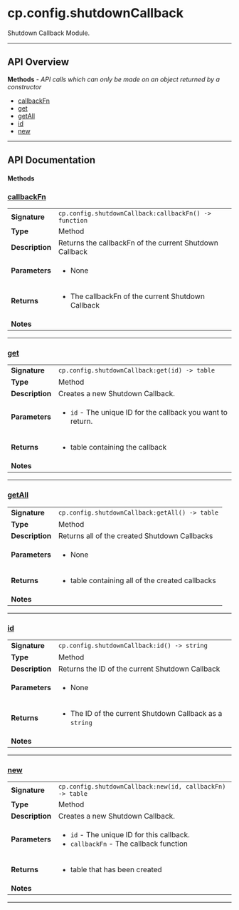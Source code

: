 # cp.config.shutdownCallback

Shutdown Callback Module.

---

## API Overview
**Methods** - _API calls which can only be made on an object returned by a constructor_
 * [callbackFn](#callbackfn)
 * [get](#get)
 * [getAll](#getall)
 * [id](#id)
 * [new](#new)


---

## API Documentation

#### Methods


### [callbackFn](#callbackfn)

|                                             |                                                                                     |
| --------------------------------------------|-------------------------------------------------------------------------------------|
| **Signature**                               | `cp.config.shutdownCallback:callbackFn() -> function`                                                                    |
| **Type**                                    | Method                                                                     |
| **Description**                             | Returns the callbackFn of the current Shutdown Callback                                                                     |
| **Parameters**                              | <ul><li>None</li></ul> |
| **Returns**                                 | <ul><li>The callbackFn of the current Shutdown Callback</li></ul>          |
| **Notes**                                   | <ul></ul> |

---


### [get](#get)

|                                             |                                                                                     |
| --------------------------------------------|-------------------------------------------------------------------------------------|
| **Signature**                               | `cp.config.shutdownCallback:get(id) -> table`                                                                    |
| **Type**                                    | Method                                                                     |
| **Description**                             | Creates a new Shutdown Callback.                                                                     |
| **Parameters**                              | <ul><li>`id`		- The unique ID for the callback you want to return.</li></ul> |
| **Returns**                                 | <ul><li>table containing the callback</li></ul>          |
| **Notes**                                   | <ul></ul> |

---


### [getAll](#getall)

|                                             |                                                                                     |
| --------------------------------------------|-------------------------------------------------------------------------------------|
| **Signature**                               | `cp.config.shutdownCallback:getAll() -> table`                                                                    |
| **Type**                                    | Method                                                                     |
| **Description**                             | Returns all of the created Shutdown Callbacks                                                                     |
| **Parameters**                              | <ul><li>None</li></ul> |
| **Returns**                                 | <ul><li>table containing all of the created callbacks</li></ul>          |
| **Notes**                                   | <ul></ul> |

---


### [id](#id)

|                                             |                                                                                     |
| --------------------------------------------|-------------------------------------------------------------------------------------|
| **Signature**                               | `cp.config.shutdownCallback:id() -> string`                                                                    |
| **Type**                                    | Method                                                                     |
| **Description**                             | Returns the ID of the current Shutdown Callback                                                                     |
| **Parameters**                              | <ul><li>None</li></ul> |
| **Returns**                                 | <ul><li>The ID of the current Shutdown Callback as a `string`</li></ul>          |
| **Notes**                                   | <ul></ul> |

---


### [new](#new)

|                                             |                                                                                     |
| --------------------------------------------|-------------------------------------------------------------------------------------|
| **Signature**                               | `cp.config.shutdownCallback:new(id, callbackFn) -> table`                                                                    |
| **Type**                                    | Method                                                                     |
| **Description**                             | Creates a new Shutdown Callback.                                                                     |
| **Parameters**                              | <ul><li>`id`	- The unique ID for this callback.</li><li>`callbackFn` - The callback function</li></ul> |
| **Returns**                                 | <ul><li>table that has been created</li></ul>          |
| **Notes**                                   | <ul></ul> |

---

